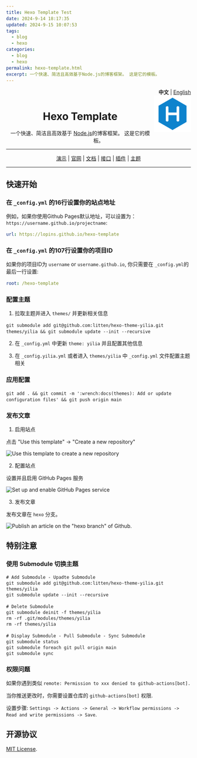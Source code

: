 ```yaml
---
title: Hexo Template Test
date: 2024-9-14 18:17:35
updated: 2024-9-15 10:07:53
tags: 
  - blog
  - hexo
categories:
  - blog
  - hexo
permalink: hexo-template.html
excerpt: 一个快速、简洁且高效基于Node.js的博客框架。 这是它的模板。
---
```


<div align="right">
   <strong>中文</strong> | <a href="README.md">English</a>
</div>

<img src="https://raw.githubusercontent.com/hexojs/logo/master/hexo-logo-avatar.png" alt="Hexo logo" width="100" height="100" align="right" />

<div align="center">

<h1> Hexo Template </h1>

<p>一个快速、简洁且高效基于 <a href="https://nodejs.org">Node.js</a>的博客框架。 这是它的模板。 </p>

</div>

<hr/>

<div align="center">
<a href="https://lopins.github.io/hexo-template">演示</a> | 
<a href="https://hexo.io">官网</a> | 
<a href="https://hexo.io/docs/">文档</a> | 
<a href="https://hexo.io/zh-cn/api/">接口</a> | 
<a href="https://hexo.io/plugins/">插件</a> | 
<a href="https://hexo.io/themes/">主题</a>
</div>

<hr/>

## 快速开始

### 在 `_config.yml` 的16行设置你的站点地址

例如，如果你使用Github Pages默认地址，可以设置为： `https://username.github.io/projectname`:

```yml
url: https://lopins.github.io/hexo-template
```

### 在 `_config.yml` 的107行设置你的项目ID

如果你的项目ID为 `username` or `username.github.io`, 你只需要在 `_config.yml`的最后一行设置: 

```yml
root: /hexo-template
```

### 配置主题

1. 拉取主题并进入 `themes/` 并更新相关信息

`git submodule add git@github.com:litten/hexo-theme-yilia.git themes/yilia && git submodule update --init --recursive`

2. 在 `_config.yml` 中更新 `theme: yilia` 并且配置其他信息 

3. 在 `_config.yilia.yml` 或者进入  `themes/yilia` 中 `_config.yml` 文件配置主题相关

### 应用配置

`git add . && git commit -m ':wrench:docs(themes): Add or update configuration files' && git push origin main`

### 发布文章

1. 启用站点

点击 "Use this template" -> "Create a new repository"

![Use this template to create a new repository](https://github.com/user-attachments/assets/5e9a2358-4402-4dc8-be82-441dac86f4e3)

2. 配置站点

设置并且启用 GitHub Pages 服务

![Set up and enable GitHub Pages service](https://github.com/user-attachments/assets/001b6c80-f4d7-40a9-92fe-ef1c5112dccb)

3. 发布文章

发布文章在 `hexo` 分支。

![Publish an article on the "hexo branch" of Github.](https://github.com/user-attachments/assets/416a223a-837b-42d0-910e-0cb55e3ea284)

## 特别注意

### 使用 **Submodule** 切换主题

```
# Add Submodule - Upadte Submodule
git submodule add git@github.com:litten/hexo-theme-yilia.git themes/yilia
git submodule update --init --recursive

# Delete Submodule
git submodule deinit -f themes/yilia
rm -rf .git/modules/themes/yilia
rm -rf themes/yilia

# Display Submodule - Pull Submodule - Sync Submodule
git submodule status
git submodule foreach git pull origin main
git submodule sync
```

### 权限问题

如果你遇到类似 `remote: Permission to xxx denied to github-actions[bot].` 

当你推送更改时，你需要设置仓库的 `github-actions[bot]` 权限.

设置步骤: `Settings -> Actions -> General -> Workflow permissions -> Read and write permissions -> Save`.

## 开源协议

[MIT License](https://github.com/lopins/hexo-template/blob/main/LICENSE).